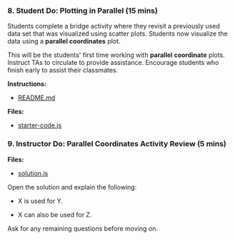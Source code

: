 ### 8. Student Do: Plotting in Parallel (15 mins)

Students complete a bridge activity where they revisit a previously used data set that was visualized using scatter plots. Students now visualize the data using a **parallel coordinates** plot.

This will be the students' first time working with **parallel coordinate** plots. Instruct TAs to circulate to provide assistance. Encourage students who finish early to assist their classmates.

**Instructions:**

* [README.md](Activities/08-Stu_Parallel_Coordinates/README.md)

**Files:**

* [starter-code.js](Activities/08-Stu_Parallel_Coordinates/Unsolved/plotting_in_parallel.ipynb)

### 9. Instructor Do: Parallel Coordinates Activity Review (5 mins)

**Files:**

* [solution.js](Activities/08-Stu_Parallel_Coordinates/Solved/plotting_in_parallel.ipynb)

Open the solution and explain the following:

* X is used for Y.

* X can also be used for Z.

Ask for any remaining questions before moving on.
